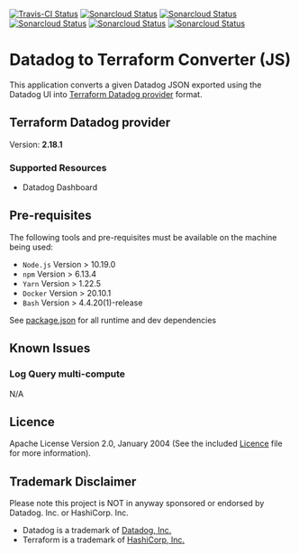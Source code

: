 [![Travis-CI Status](https://travis-ci.com/anevis/datadog-to-terraform-js.svg?branch=main)](https://travis-ci.com/anevis/datadog-to-terraform-js)
[![Sonarcloud Status](https://sonarcloud.io/api/project_badges/measure?project=anevis_datadog-to-terraform-js&metric=alert_status)](https://sonarcloud.io/dashboard?id=anevis_datadog-to-terraform-js)
[![Sonarcloud Status](https://sonarcloud.io/api/project_badges/measure?project=anevis_datadog-to-terraform-js&metric=coverage)](https://sonarcloud.io/dashboard?id=anevis_datadog-to-terraform-js)
[![Sonarcloud Status](https://sonarcloud.io/api/project_badges/measure?project=anevis_datadog-to-terraform-js&metric=bugs)](https://sonarcloud.io/dashboard?id=anevis_datadog-to-terraform-js)
[![Sonarcloud Status](https://sonarcloud.io/api/project_badges/measure?project=anevis_datadog-to-terraform-js&metric=vulnerabilities)](https://sonarcloud.io/dashboard?id=anevis_datadog-to-terraform-js)
[![Sonarcloud Status](https://sonarcloud.io/api/project_badges/measure?project=anevis_datadog-to-terraform-js&metric=security_rating)](https://sonarcloud.io/dashboard?id=anevis_datadog-to-terraform-js)

# Datadog to Terraform Converter (JS)

This application converts a given Datadog JSON exported using the Datadog UI into
[Terraform Datadog provider](https://www.terraform.io/docs/providers/datadog/r/dashboard.html) format.

## Terraform Datadog provider

Version: **2.18.1**

### Supported Resources

-   Datadog Dashboard

## Pre-requisites

The following tools and pre-requisites must be available on the machine being used:

-   `Node.js` Version > 10.19.0
-   `npm` Version > 6.13.4
-   `Yarn` Version > 1.22.5
-   `Docker` Version > 20.10.1
-   `Bash` Version > 4.4.20(1)-release

See [package.json](package.json) for all runtime and dev dependencies

## Known Issues

### Log Query multi-compute

N/A

## Licence

Apache License Version 2.0, January 2004 (See the included [Licence](LICENSE) file for more information).

## Trademark Disclaimer

Please note this project is NOT in anyway sponsored or endorsed by Datadog. Inc. or HashiCorp. Inc.

-   Datadog is a trademark of [Datadog, Inc.](https://www.datadoghq.com/)
-   Terraform is a trademark of [HashiCorp, Inc.](https://www.terraform.io/)

